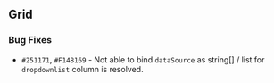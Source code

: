## Grid

### Bug Fixes

- `#251171`, `#F148169` - Not able to bind `dataSource` as string[] / list<string> for `dropdownlist` column is resolved.
